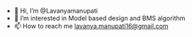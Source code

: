 - 👋 Hi, I’m @Lavanyamanupati
- 👀 I’m interested in Model based design and BMS algorithm
- 📫 How to reach me lavanya.manupati16@gmail.com

<!---
Lavanyamanupati/Lavanyamanupati is a ✨ special ✨ repository because its `README.md` (this file) appears on your GitHub profile.
You can click the Preview link to take a look at your changes.
--->
